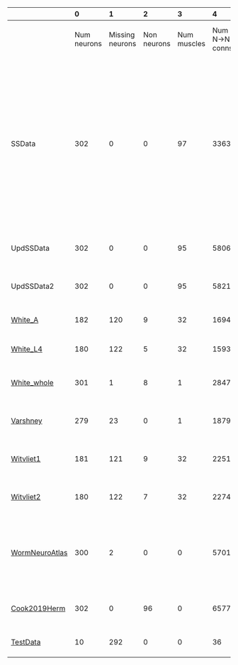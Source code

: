 |                                          | 0           | 1               | 2           | 3           | 4              | 5              | 6              | 7                                                                                                                                                                                       | 8                                                                                                                                                                    |
|:-----------------------------------------|:------------|:----------------|:------------|:------------|:---------------|:---------------|:---------------|:----------------------------------------------------------------------------------------------------------------------------------------------------------------------------------------|:---------------------------------------------------------------------------------------------------------------------------------------------------------------------|
|                                          | Num neurons | Missing neurons | Non neurons | Num muscles | Num N->N conns | Num N with ->M | Num N->M conns | N->N neurotrans.                                                                                                                                                                        | N->M neurotrans.                                                                                                                                                     |
| SSData                                   | 302         | 0               | 0           | 97          | 3363           | 127            | 564            | ACh (394)<br/>ACh_Tyr (29)<br/>Dopamine (120)<br/>FMRFam (247)<br/>GABA (200)<br/>Gen_GJ (1084)<br/>Glu (962)<br/>Octapamine (20)<br/>5HT (178)<br/>5HT_ACh (104)<br/>5HT_Glu (25)<br/> | **MISSING** (2)<br/>ACh (377)<br/>AChplus_Tyr (6)<br/>Dopamine (1)<br/>FMRFam (3)<br/>FRMFemide (5)<br/>GABA (126)<br/>Glu (35)<br/>5HT (1)<br/>5HTplus_ACh (8)<br/> |
| UpdSSData                                | 302         | 0               | 0           | 95          | 5806           | 254            | 1118           | ACh (3581)<br/>GABA (57)<br/>Gen_GJ (2168)<br/>                                                                                                                                         | ACh (808)<br/>GABA (116)<br/>Gen_GJ (194)<br/>                                                                                                                       |
| UpdSSData2                               | 302         | 0               | 0           | 95          | 5821           | 254            | 1118           | ACh (3596)<br/>GABA (57)<br/>Gen_GJ (2168)<br/>                                                                                                                                         | ACh (808)<br/>GABA (116)<br/>Gen_GJ (194)<br/>                                                                                                                       |
| [White_A](White_A_data.md)               | 182         | 120             | 9           | 32          | 1694           | 38             | 205            | ACh (1424)<br/>Gen_GJ (270)<br/>                                                                                                                                                        | ACh (205)<br/>                                                                                                                                                       |
| [White_L4](White_L4_data.md)             | 180         | 122             | 5           | 32          | 1593           | 38             | 176            | ACh (1304)<br/>Gen_GJ (289)<br/>                                                                                                                                                        | ACh (176)<br/>                                                                                                                                                       |
| [White_whole](White_whole_data.md)       | 301         | 1               | 8           | 1           | 2847           | 114            | 114            | ACh (2237)<br/>GABA (35)<br/>Gen_GJ (575)<br/>                                                                                                                                          | ACh (96)<br/>GABA (18)<br/>                                                                                                                                          |
| [Varshney](Varshney_data.md)             | 279         | 23              | 0           | 1           | 18792          | 115            | 153            | Gen_CS (15699)<br/>Gen_GJ (3093)<br/>                                                                                                                                                   | Gen_CS (153)<br/>                                                                                                                                                    |
| [Witvliet1](Witvliet1_data.md)           | 181         | 121             | 9           | 32          | 2251           | 58             | 230            | Gen_CS (1979)<br/>Gen_GJ (272)<br/>                                                                                                                                                     | Gen_CS (230)<br/>                                                                                                                                                    |
| [Witvliet2](Witvliet2_data.md)           | 180         | 122             | 7           | 32          | 2274           | 47             | 216            | Gen_CS (1970)<br/>Gen_GJ (304)<br/>                                                                                                                                                     | Gen_CS (216)<br/>                                                                                                                                                    |
| [WormNeuroAtlas](WormNeuroAtlas_data.md) | 300         | 2               | 0           | 0           | 5701           | 0              | 0              | ACh (1802)<br/>GABA (322)<br/>Gen_CS (667)<br/>Gen_GJ (1650)<br/>Glu (1260)<br/>                                                                                                        |                                                                                                                                                                      |
| [Cook2019Herm](Cook2019Herm_data.md)     | 302         | 0               | 96          | 0           | 6577           | 0              | 0              | ACh (3859)<br/>GABA (64)<br/>Gen_GJ (2654)<br/>                                                                                                                                         |                                                                                                                                                                      |
| [TestData](Test_data.md)                 | 10          | 292             | 0           | 0           | 36             | 0              | 0              | ACh (21)<br/>GABA (9)<br/>Gen_GJ (6)<br/>                                                                                                                                               |                                                                                                                                                                      |